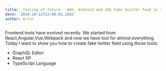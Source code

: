```yaml
---
title: _Tooling of future - Web, Android and iOS fake twitter feed in 130 lines of code
date: '2018-10-12T22:00:03.284Z'
author: Artur
---
```


Frontend tools have evolved recently. We started from React,Angular,Vue,Webpack and now we have tool for almost everything. Today I want to show you how to create fake twitter feed using those tools:
- GraphQL Editor
- React XP
- TypeScript Language

